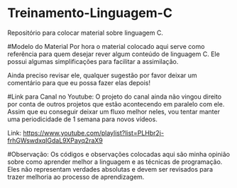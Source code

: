 # Treinamento-Linguagem-C
Repositório para colocar material sobre linguagem C.

#Modelo do Material
Por hora o material colocado aqui serve como referência para quem desejar rever algum conteúdo de linguagem C. Ele possui algumas simplificações para facilitar a assimilação.

Ainda preciso revisar ele, qualquer sugestão por favor deixar um comentário para que eu possa fazer elas depois!

#Link para Canal no Youtube:
O projeto do canal ainda não vingou direito por conta de outros projetos que estão acontecendo em paralelo com ele. Assim que eu conseguir deixar um fluxo melhor neles, vou tentar manter uma periodicidade de 1 semana para novos vídeos.

Link: https://www.youtube.com/playlist?list=PLHbr2j-frhGWswdxqIGdaL9XPayq2raX9

#Observação:
Os códigos e observações colocadas aqui são minha opinião sobre como aprender melhor a linguagem e as técnicas de programação. Eles não representam verdades absolutas e devem ser revisados para trazer melhoria ao processo de aprendizagem.